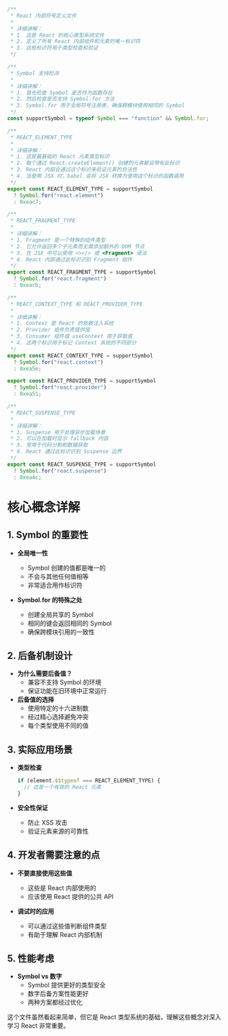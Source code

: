 ```typescript:packages/shared/ReactSymbols.ts
/**
 * React 内部符号定义文件
 *
 * 详细讲解：
 * 1. 这是 React 的核心类型系统文件
 * 2. 定义了所有 React 内部组件和元素的唯一标识符
 * 3. 这些标识符用于类型检查和验证
 */

/**
 * Symbol 支持检测
 *
 * 详细讲解：
 * 1. 首先检查 Symbol 是否作为函数存在
 * 2. 然后检查是否支持 Symbol.for 方法
 * 3. Symbol.for 用于全局符号注册表，确保跨模块使用相同的 Symbol
 */
const supportSymbol = typeof Symbol === "function" && Symbol.for;

/**
 * REACT_ELEMENT_TYPE
 *
 * 详细讲解：
 * 1. 这是最基础的 React 元素类型标识
 * 2. 每个通过 React.createElement() 创建的元素都会带有此标识
 * 3. React 内部会通过这个标识来验证元素的合法性
 * 4. 当使用 JSX 时，babel 会将 JSX 转换为使用这个标识的函数调用
 */
export const REACT_ELEMENT_TYPE = supportSymbol
  ? Symbol.for("react.element")
  : 0xeac7;

/**
 * REACT_FRAGMENT_TYPE
 *
 * 详细讲解：
 * 1. Fragment 是一个特殊的组件类型
 * 2. 它允许返回多个子元素而无需添加额外的 DOM 节点
 * 3. 在 JSX 中可以使用 <></> 或 <Fragment> 语法
 * 4. React 内部通过此标识识别 Fragment 组件
 */
export const REACT_FRAGMENT_TYPE = supportSymbol
  ? Symbol.for("react.fragment")
  : 0xeacb;

/**
 * REACT_CONTEXT_TYPE 和 REACT_PROVIDER_TYPE
 *
 * 详细讲解：
 * 1. Context 是 React 的依赖注入系统
 * 2. Provider 组件负责提供值
 * 3. Consumer 组件或 useContext 用于获取值
 * 4. 这两个标识用于标记 Context 系统的不同部分
 */
export const REACT_CONTEXT_TYPE = supportSymbol
  ? Symbol.for("react.context")
  : 0xea5e;

export const REACT_PROVIDER_TYPE = supportSymbol
  ? Symbol.for("react.provider")
  : 0xea51;

/**
 * REACT_SUSPENSE_TYPE
 *
 * 详细讲解：
 * 1. Suspense 用于处理异步加载场景
 * 2. 可以在加载时显示 fallback 内容
 * 3. 常用于代码分割和数据获取
 * 4. React 通过此标识识别 Suspense 边界
 */
export const REACT_SUSPENSE_TYPE = supportSymbol
  ? Symbol.for("react.suspense")
  : 0xea4c;
```

# 核心概念详解

## 1. Symbol 的重要性

- **全局唯一性**

  - Symbol 创建的值都是唯一的
  - 不会与其他任何值相等
  - 非常适合用作标识符

- **Symbol.for 的特殊之处**
  - 创建全局共享的 Symbol
  - 相同的键会返回相同的 Symbol
  - 确保跨模块引用的一致性

## 2. 后备机制设计

- **为什么需要后备值？**
  - 兼容不支持 Symbol 的环境
  - 保证功能在旧环境中正常运行
- **后备值的选择**
  - 使用特定的十六进制数
  - 经过精心选择避免冲突
  - 每个类型使用不同的值

## 3. 实际应用场景

- **类型检查**

  ```javascript
  if (element.$$typeof === REACT_ELEMENT_TYPE) {
    // 这是一个有效的 React 元素
  }
  ```

- **安全性保证**
  - 防止 XSS 攻击
  - 验证元素来源的可靠性

## 4. 开发者需要注意的点

- **不要直接使用这些值**

  - 这些是 React 内部使用的
  - 应该使用 React 提供的公共 API

- **调试时的应用**
  - 可以通过这些值判断组件类型
  - 有助于理解 React 内部机制

## 5. 性能考虑

- **Symbol vs 数字**
  - Symbol 提供更好的类型安全
  - 数字后备方案性能更好
  - 两种方案都经过优化

这个文件虽然看起来简单，但它是 React 类型系统的基础，理解这些概念对深入学习 React 非常重要。
